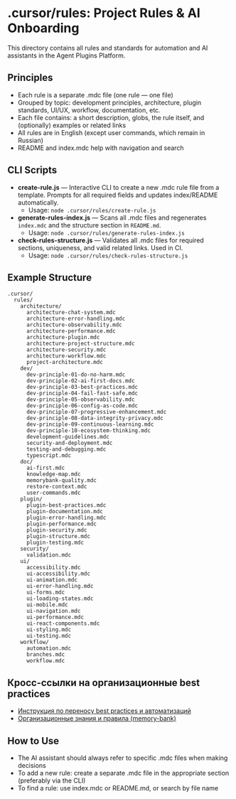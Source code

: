 # .cursor/rules: Project Rules & AI Onboarding

This directory contains all rules and standards for automation and AI assistants in the Agent Plugins Platform.

## Principles
- Each rule is a separate .mdc file (one rule — one file)
- Grouped by topic: development principles, architecture, plugin standards, UI/UX, workflow, documentation, etc.
- Each file contains: a short description, globs, the rule itself, and (optionally) examples or related links
- All rules are in English (except user commands, which remain in Russian)
- README and index.mdc help with navigation and search

## CLI Scripts

- **create-rule.js** — Interactive CLI to create a new .mdc rule file from a template. Prompts for all required fields and updates index/README automatically.
  - Usage: `node .cursor/rules/create-rule.js`
- **generate-rules-index.js** — Scans all .mdc files and regenerates `index.mdc` and the structure section in `README.md`.
  - Usage: `node .cursor/rules/generate-rules-index.js`
- **check-rules-structure.js** — Validates all .mdc files for required sections, uniqueness, and valid related links. Used in CI.
  - Usage: `node .cursor/rules/check-rules-structure.js`

## Example Structure
```
.cursor/
  rules/
    architecture/
      architecture-chat-system.mdc
      architecture-error-handling.mdc
      architecture-observability.mdc
      architecture-performance.mdc
      architecture-plugin.mdc
      architecture-project-structure.mdc
      architecture-security.mdc
      architecture-workflow.mdc
      project-architecture.mdc
    dev/
      dev-principle-01-do-no-harm.mdc
      dev-principle-02-ai-first-docs.mdc
      dev-principle-03-best-practices.mdc
      dev-principle-04-fail-fast-safe.mdc
      dev-principle-05-observability.mdc
      dev-principle-06-config-as-code.mdc
      dev-principle-07-progressive-enhancement.mdc
      dev-principle-08-data-integrity-privacy.mdc
      dev-principle-09-continuous-learning.mdc
      dev-principle-10-ecosystem-thinking.mdc
      development-guidelines.mdc
      security-and-deployment.mdc
      testing-and-debugging.mdc
      typescript.mdc
    doc/
      ai-first.mdc
      knowledge-map.mdc
      memorybank-quality.mdc
      restore-context.mdc
      user-commands.mdc
    plugin/
      plugin-best-practices.mdc
      plugin-documentation.mdc
      plugin-error-handling.mdc
      plugin-performance.mdc
      plugin-security.mdc
      plugin-structure.mdc
      plugin-testing.mdc
    security/
      validation.mdc
    ui/
      accessibility.mdc
      ui-accessibility.mdc
      ui-animation.mdc
      ui-error-handling.mdc
      ui-forms.mdc
      ui-loading-states.mdc
      ui-mobile.mdc
      ui-navigation.mdc
      ui-performance.mdc
      ui-react-components.mdc
      ui-styling.mdc
      ui-testing.mdc
    workflow/
      automation.mdc
      branches.mdc
      workflow.mdc
```

## Кросс-ссылки на организационные best practices

- [Инструкция по переносу best practices и автоматизаций](../../docs/for-ai-best-practices/transfer-best-practices.md)
- [Организационные знания и правила (memory-bank)](../../memory-bank/README.md)

## How to Use
- The AI assistant should always refer to specific .mdc files when making decisions
- To add a new rule: create a separate .mdc file in the appropriate section (preferably via the CLI)
- To find a rule: use index.mdc or README.md, or search by file name 